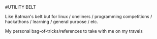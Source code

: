 #UTILITY BELT

Like Batman's belt but for linux / oneliners / programming competitions / hackathons / learning / general purpose / etc.

My personal bag-of-tricks/references to take with me on my travels
